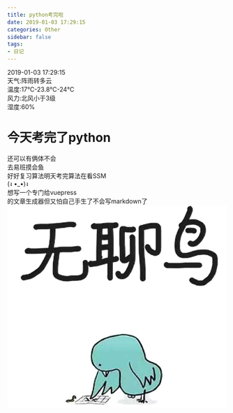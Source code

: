 ```yaml
---
title: python考完啦
date: 2019-01-03 17:29:15
categories: Other
sidebar: false
tags:
- 日记
---
```

2019-01-03 17:29:15<br/>
天气:阵雨转多云<br/>
温度:17℃-23.8℃-24℃<br/>
风力:北风小于3级<br/>
湿度:60%<br/>
<!-- more -->
# 今天考完了python<br/>
还可以有俩体不会<br/>
去易班摸会鱼<br/>
好好复习算法明天考完算法在看SSM<br/>
(ง •_•)ง<br/>
想写一个专门给vuepress<br/>
的文章生成器但又怕自己手生了不会写markdown了<br/>
![](./static/19-1-3-1.png)
<Valine></Valine>
